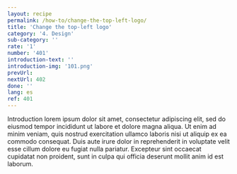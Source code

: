 ```yaml
---
layout: recipe
permalink: /how-to/change-the-top-left-logo/
title: 'Change the top-left logo'
category: '4. Design'
sub-category: ''
rate: '1'
number: '401'
introduction-text: ''
introduction-img: '101.png'
prevUrl: 
nextUrl: 402
done: ''
lang: es
ref: 401
---
```


Introduction lorem ipsum dolor sit amet, consectetur adipiscing elit, sed do eiusmod tempor incididunt ut labore et dolore magna aliqua. Ut enim ad minim veniam, quis nostrud exercitation ullamco laboris nisi ut aliquip ex ea commodo consequat. Duis aute irure dolor in reprehenderit in voluptate velit esse cillum dolore eu fugiat nulla pariatur. Excepteur sint occaecat cupidatat non proident, sunt in culpa qui officia deserunt mollit anim id est laborum.

